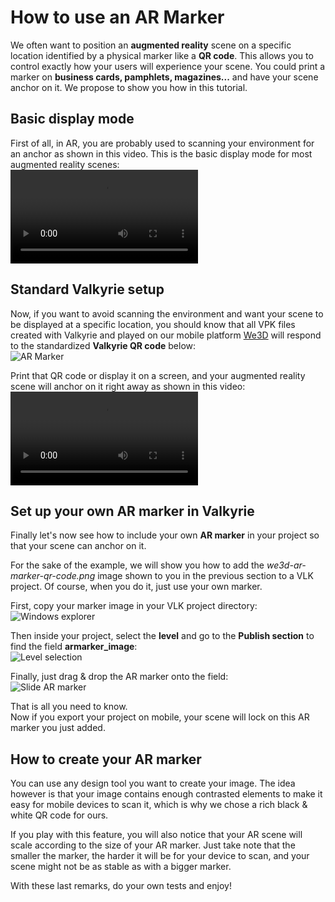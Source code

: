# How to use an AR Marker
We often want to position an **augmented reality** scene on a specific location identified by a physical marker like a **QR code**. This allows you to control exactly how your users will experience your scene. You could print a marker on **business cards, pamphlets, magazines...** and have your scene anchor on it. We propose to show you how in this tutorial.  

## Basic display mode
First of all, in AR, you are probably used to scanning your environment for an anchor as shown in this video. This is the basic display mode for most augmented reality scenes:  
![AR Anchor](https://cdn2.talansoft.com/ftp/img/tutorial_ar-marker/ar_anchor_bag.mp4)  

## Standard Valkyrie setup
Now, if you want to avoid scanning the environment and want your scene to be displayed at a specific location, you should know that all VPK files created with Valkyrie and played on our mobile platform [We3D](https://www.talansoft.com/vlk/downloads#we3d) will respond to the standardized **Valkyrie QR code** below:  
![AR Marker](https://cdn2.talansoft.com/ftp/img/tutorial_ar-marker/we3d-ar-marker-qr-code.png)  

Print that QR code or display it on a screen, and your augmented reality scene will anchor on it right away as shown in this video:  
![AR Marker Anchor](https://cdn2.talansoft.com/ftp/img/tutorial_ar-marker/ar_marker_anchor_bag.mp4)  

## Set up your own AR marker in Valkyrie
Finally let's now see how to include your own **AR marker** in your project so that your scene can anchor on it.  

For the sake of the example, we will show you how to add the *we3d-ar-marker-qr-code.png* image shown to you in the previous section to a VLK project. Of course, when you do it, just use your own marker.  

First, copy your marker image in your VLK project directory:  
![Windows explorer](https://cdn2.talansoft.com/ftp/img/tutorial_ar-marker/windows-explorer.png)  

Then inside your project, select the **level** and go to the **Publish section** to find the field **armarker_image**:  
![Level selection](https://cdn2.talansoft.com/ftp/img/tutorial_ar-marker/level-selection.png)  

Finally, just drag & drop the AR marker onto the field:  
![Slide AR marker](https://cdn2.talansoft.com/ftp/img/tutorial_ar-marker/slide-ar-marker.png)  

That is all you need to know.  
Now if you export your project on mobile, your scene will lock on this AR marker you just added.  

## How to create your AR marker
You can use any design tool you want to create your image. The idea however is that your image contains enough contrasted elements to make it easy for mobile devices to scan it, which is why we chose a rich black & white QR code for ours.  

If you play with this feature, you will also notice that your AR scene will scale according to the size of your AR marker. Just take note that the smaller the marker, the harder it will be for your device to scan, and your scene might not be as stable as with a bigger marker.  

With these last remarks, do your own tests and enjoy!  